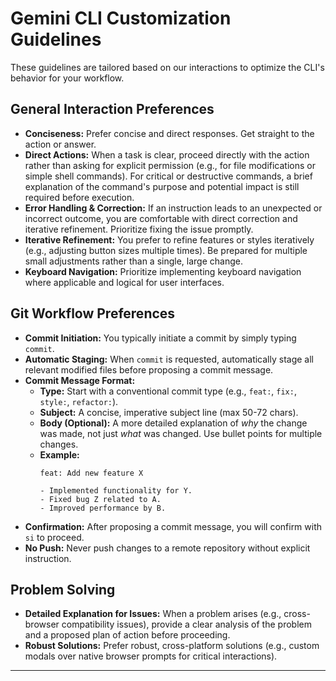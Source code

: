 # Gemini CLI Customization Guidelines

These guidelines are tailored based on our interactions to optimize the CLI's behavior for your workflow.

## General Interaction Preferences

-   **Conciseness:** Prefer concise and direct responses. Get straight to the action or answer.
-   **Direct Actions:** When a task is clear, proceed directly with the action rather than asking for explicit permission (e.g., for file modifications or simple shell commands). For critical or destructive commands, a brief explanation of the command's purpose and potential impact is still required before execution.
-   **Error Handling & Correction:** If an instruction leads to an unexpected or incorrect outcome, you are comfortable with direct correction and iterative refinement. Prioritize fixing the issue promptly.
-   **Iterative Refinement:** You prefer to refine features or styles iteratively (e.g., adjusting button sizes multiple times). Be prepared for multiple small adjustments rather than a single, large change.
-   **Keyboard Navigation:** Prioritize implementing keyboard navigation where applicable and logical for user interfaces.

## Git Workflow Preferences

-   **Commit Initiation:** You typically initiate a commit by simply typing `commit`.
-   **Automatic Staging:** When `commit` is requested, automatically stage all relevant modified files before proposing a commit message.
-   **Commit Message Format:**
    *   **Type:** Start with a conventional commit type (e.g., `feat:`, `fix:`, `style:`, `refactor:`).
    *   **Subject:** A concise, imperative subject line (max 50-72 chars).
    *   **Body (Optional):** A more detailed explanation of *why* the change was made, not just *what* was changed. Use bullet points for multiple changes.
    *   **Example:**
        ```
        feat: Add new feature X

        - Implemented functionality for Y.
        - Fixed bug Z related to A.
        - Improved performance by B.
        ```
-   **Confirmation:** After proposing a commit message, you will confirm with `si` to proceed.
-   **No Push:** Never push changes to a remote repository without explicit instruction.

## Problem Solving

-   **Detailed Explanation for Issues:** When a problem arises (e.g., cross-browser compatibility issues), provide a clear analysis of the problem and a proposed plan of action before proceeding.
-   **Robust Solutions:** Prefer robust, cross-platform solutions (e.g., custom modals over native browser prompts for critical interactions).

---